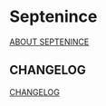 # Septenince

[ABOUT SEPTENINCE](https://github.com/rip2point/Septenince/blob/main/Info/README.md)

## CHANGELOG

[CHANGELOG](https://github.com/rip2point/Septenince/blob/main/Info/CHANGELOG.md)
